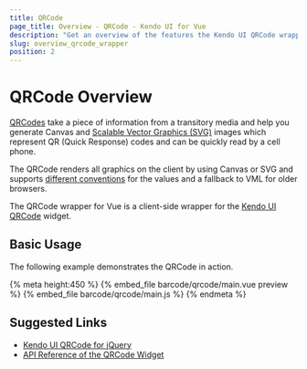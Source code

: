 ```yaml
---
title: QRCode
page_title: Overview - QRCode - Kendo UI for Vue
description: "Get an overview of the features the Kendo UI QRCode wrapper for Vue delivers and use the component in Vue projects."
slug: overview_qrcode_wrapper
position: 2
---
```


<div><WrapperBanner></WrapperBanner></div>

# QRCode Overview

[QRCodes](https://en.wikipedia.org/wiki/QR_code) take a piece of information from a transitory media and help you generate Canvas and [Scalable Vector Graphics (SVG)](https://www.w3.org/Graphics/SVG/) images which represent QR (Quick Response) codes and can be quickly read by a cell phone.

The QRCode renders all graphics on the client by using Canvas or SVG and supports [different conventions](https://docs.telerik.com/kendo-ui/controls/barcodes/qrcode/overview#general-conventions) for the values and a fallback to VML for older browsers.

The QRCode wrapper for Vue is a client-side wrapper for the [Kendo UI QRCode](https://docs.telerik.com/kendo-ui/api/javascript/dataviz/ui/qrcode) widget.

## Basic Usage

The following example demonstrates the QRCode in action.

{% meta height:450 %}
{% embed_file barcode/qrcode/main.vue preview %}
{% embed_file barcode/qrcode/main.js %}
{% endmeta %}

## Suggested Links

* [Kendo UI QRCode for jQuery](https://docs.telerik.com/kendo-ui/controls/barcodes/qrcode/overview)
* [API Reference of the QRCode Widget](https://docs.telerik.com/kendo-ui/api/javascript/dataviz/ui/qrcode)
